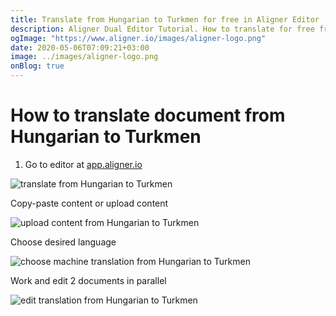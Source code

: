```yaml
---
title: Translate from Hungarian to Turkmen for free in Aligner Editor
description: Aligner Dual Editor Tutorial. How to translate for free from Hungarian to Turkmen. Aligner is multilingual document management platform. 
ogImage: "https://www.aligner.io/images/aligner-logo.png"
date: 2020-05-06T07:09:21+03:00
image: ../images/aligner-logo.png
onBlog: true
---
```


# How to translate document from Hungarian to Turkmen

1. Go to editor at [app.aligner.io](https://app.aligner.io "Aligner App web page")

![translate from Hungarian to Turkmen](../aligner-blank-editor.png "translate from Hungarian to Turkmen")

Copy-paste content or upload content

![upload content from Hungarian to Turkmen](../aligner-uploaded-document.png "upload content from Hungarian to Turkmen")

Choose desired language

![choose machine translation from Hungarian to Turkmen](../aligner-language-dropdown.png "choose machine translation from Hungarian to Turkmen")

Work and edit 2 documents in parallel

![edit translation from Hungarian to Turkmen](../aligner-double-sitded-editor.png "edit translation from Hungarian to Turkmen")

